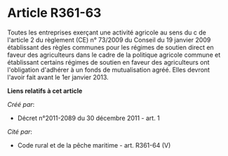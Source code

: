 # Article R361-63

Toutes les entreprises exerçant une activité agricole au sens du c de l'article 2 du règlement (CE) n° 73/2009 du Conseil du
19 janvier 2009 établissant des règles communes pour les régimes de soutien direct en faveur des agriculteurs dans le cadre
de la politique agricole commune et établissant certains régimes de soutien en faveur des agriculteurs ont l'obligation
d'adhérer à un fonds de mutualisation agréé. Elles devront l'avoir fait avant le 1er janvier 2013.

**Liens relatifs à cet article**

_Créé par_:

  - Décret n°2011-2089 du 30 décembre 2011 - art. 1

_Cité par_:

  - Code rural et de la pêche maritime - art. R361-64 (V)
